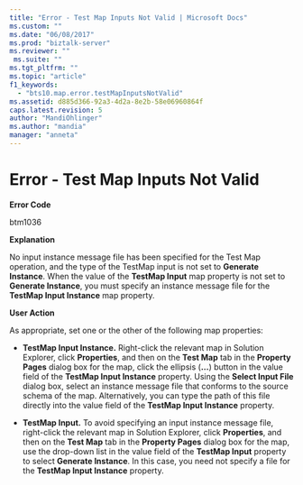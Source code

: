 ```yaml
---
title: "Error - Test Map Inputs Not Valid | Microsoft Docs"
ms.custom: ""
ms.date: "06/08/2017"
ms.prod: "biztalk-server"
ms.reviewer: ""
 ms.suite: ""
ms.tgt_pltfrm: ""
ms.topic: "article"
f1_keywords: 
  - "bts10.map.error.testMapInputsNotValid"
ms.assetid: d885d366-92a3-4d2a-8e2b-58e06960864f
caps.latest.revision: 5
author: "MandiOhlinger"
ms.author: "mandia"
manager: "anneta"
---
```

# Error - Test Map Inputs Not Valid
**Error Code**  
  
 btm1036  
  
 **Explanation**  
  
 No input instance message file has been specified for the Test Map operation, and the type of the TestMap input is not set to **Generate Instance**. When the value of the **TestMap Input** map property is not set to **Generate Instance**, you must specify an instance message file for the **TestMap Input Instance** map property.  
  
 **User Action**  
  
 As appropriate, set one or the other of the following map properties:  
  
-   **TestMap Input Instance.** Right-click the relevant map in Solution Explorer, click **Properties**, and then on the **Test Map** tab in the **Property Pages** dialog box for the map, click the ellipsis (**...**) button in the value field of the **TestMap Input Instance** property. Using the **Select Input File** dialog box, select an instance message file that conforms to the source schema of the map. Alternatively, you can type the path of this file directly into the value field of the **TestMap Input Instance** property.  
  
-   **TestMap Input.** To avoid specifying an input instance message file, right-click the relevant map in Solution Explorer, click **Properties**, and then on the **Test Map** tab in the **Property Pages** dialog box for the map, use the drop-down list in the value field of the **TestMap Input** property to select **Generate Instance**. In this case, you need not specify a file for the **TestMap Input Instance** property.